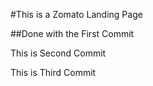 #This is a Zomato Landing Page

##Done with the First Commit

This is Second Commit

This is Third Commit
